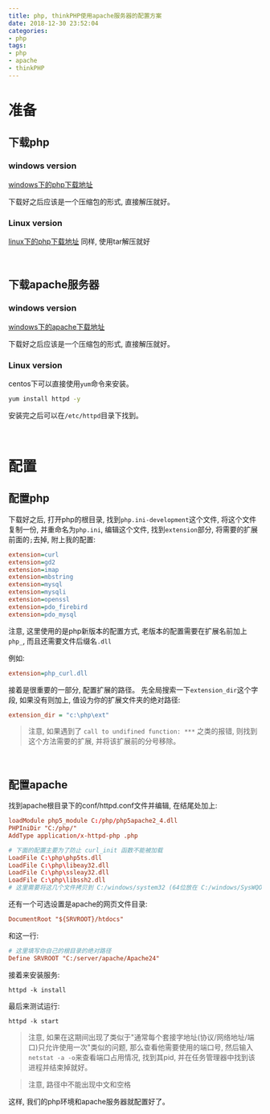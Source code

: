 ```yaml
---
title: php, thinkPHP使用apache服务器的配置方案
date: 2018-12-30 23:52:04
categories:
- php
tags:
- php
- apache
- thinkPHP
---
```


# 准备

## 下载php

### windows version

[windows下的php下载地址](https://windows.php.net/download)

下载好之后应该是一个压缩包的形式, 直接解压就好。

<!--more-->

### Linux version
[linux下的php下载地址](http://www.php.net/downloads.php)
同样, 使用tar解压就好

<br>

## 下载apache服务器

### windows version

[windows下的apache下载地址](https://www.apachehaus.com/cgi-bin/download.plx)

下载好之后应该是一个压缩包的形式, 直接解压就好。

### Linux version

centos下可以直接使用`yum`命令来安装。
```cmd
yum install httpd -y
```
安装完之后可以在`/etc/httpd`目录下找到。


<br>

# 配置

## 配置php

下载好之后, 打开php的根目录, 找到`php.ini-development`这个文件, 将这个文件复制一份, 并重命名为`php.ini`, 编辑这个文件, 找到`extension`部分, 将需要的扩展前面的`;`去掉, 附上我的配置:

```ini
extension=curl
extension=gd2
extension=imap
extension=mbstring
extension=mysql
extension=mysqli
extension=openssl
extension=pdo_firebird
extension=pdo_mysql
```

注意, 这里使用的是php新版本的配置方式, 老版本的配置需要在扩展名前加上`php_`, 而且还需要文件后缀名`.dll`

例如:

```ini
extension=php_curl.dll
```
接着是很重要的一部分, 配置扩展的路径。
先全局搜索一下`extension_dir`这个字段, 如果没有则加上, 值设为你的扩展文件夹的绝对路径:
```ini
extension_dir = "c:\php\ext"
```

> 注意, 如果遇到了 `call to undifined function: ***` 之类的报错, 则找到这个方法需要的扩展, 并将该扩展前的分号移除。

<br>

## 配置apache
找到apache根目录下的conf/httpd.conf文件并编辑, 在结尾处加上:
```conf
loadModule php5_module C:/php/php5apache2_4.dll
PHPIniDir "C:/php/"
AddType application/x-httpd-php .php

# 下面的配置主要为了防止 curl_init 函数不能被加载
LoadFile C:\php\php5ts.dll
LoadFile C:\php\libeay32.dll
LoadFile C:\php\ssleay32.dll
LoadFile C:\php\libssh2.dll
# 这里需要将这几个文件拷贝到 C:/windows/system32 (64位放在 C:/windows/SysWQOW64 目录下)和apache 根目录的bin下
```
还有一个可选设置是apache的网页文件目录:
```conf
DocumentRoot "${SRVROOT}/htdocs"
```
和这一行:
```conf
# 这里填写你自己的根目录的绝对路径
Define SRVROOT "C:/server/apache/Apache24"
```
接着来安装服务:
```shell
httpd -k install
```
最后来测试运行:
```shell
httpd -k start
```
> 注意, 如果在这期间出现了类似于"通常每个套接字地址(协议/网络地址/端口)只允许使用一次"类似的问题, 那么查看他需要使用的端口号, 然后输入`netstat -a -o`来查看端口占用情况, 找到其pid, 并在任务管理器中找到该进程并结束掉就好。

> 注意, 路径中不能出现中文和空格

这样, 我们的php环境和apache服务器就配置好了。